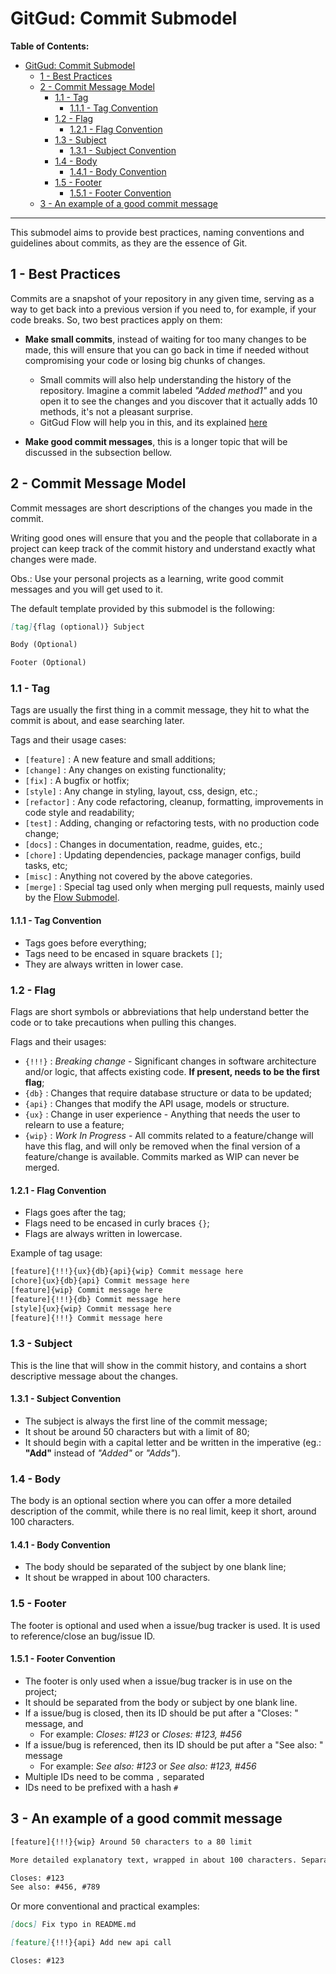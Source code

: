 # GitGud: Commit Submodel

**Table of Contents:**

* [GitGud: Commit Submodel](#gitgud-commit-submodel)
	* [1 - Best Practices](#1---best-practices)
	* [2 - Commit Message Model](#2---commit-message-model)
		* [1.1 - Tag](#11---tag)
			* [1.1.1 - Tag Convention](#111---tag-convention)
		* [1.2 - Flag](#12---flag)
			* [1.2.1 - Flag Convention](#121---flag-convention)
		* [1.3 - Subject](#13---subject)
			* [1.3.1 - Subject Convention](#131---subject-convention)
		* [1.4 - Body](#14---body)
			* [1.4.1 - Body Convention](#141---body-convention)
		* [1.5 - Footer](#15---footer)
			* [1.5.1 - Footer Convention](#151---footer-convention)
	* [3 - An example of a good commit message](#3---an-example-of-a-good-commit-message)

---

This submodel aims to provide best practices, naming conventions and guidelines about commits, as they are the essence of Git.

## 1 - Best Practices

Commits are a snapshot of your repository in any given time, serving as a way to get back into a previous version if you need to, for example, if your code breaks. So, two best practices apply on them:

- **Make small commits**, instead of waiting for too many changes to be made, this will ensure that you can go back in time if needed without compromising your code or losing big chunks of changes. 
  - Small commits will also help understanding the history of the repository. Imagine a commit labeled *"Added method1"* and you open it to see the changes and you discover that it actually adds 10 methods, it's not a pleasant surprise.
  - GitGud Flow will help you in this, and its explained [here](../Flow/GitGud_Flow.md)

- **Make good commit messages**, this is a longer topic that will be discussed in the subsection bellow.

## 2 - Commit Message Model

Commit messages are short descriptions of the changes you made in the commit.

Writing good ones will ensure that you and the people that collaborate in a project can keep track of the commit history and understand exactly what changes were made.

Obs.: Use your personal projects as a learning, write good commit messages and you will get used to it.

The default template provided by this submodel is the following:

```Markdown
[tag]{flag (optional)} Subject

Body (Optional)

Footer (Optional)
```

### 1.1 - Tag

Tags are usually the first thing in a commit message, they hit to what the commit is about, and ease searching later.

Tags and their usage cases:

- `[feature]` : A new feature and small additions;
- `[change]` : Any changes on existing functionality;
- `[fix]` : A bugfix or hotfix;
- `[style]` : Any change in styling, layout, css, design, etc.;
- `[refactor]` : Any code refactoring, cleanup, formatting, improvements in code style and readability;
- `[test]` : Adding, changing or refactoring tests, with no production code change;
- `[docs]` : Changes in documentation, readme, guides, etc.;
- `[chore]` : Updating dependencies, package manager configs, build tasks, etc;
- `[misc]` : Anything not covered by the above categories.
- `[merge]` : Special tag used only when merging pull requests, mainly used by the [Flow Submodel](../Flow/GitGud_Flow.md).

#### 1.1.1 - Tag Convention

- Tags goes before everything;
- Tags need to be encased in square brackets `[]`;
- They are always written in lower case.

### 1.2 - Flag

Flags are short symbols or abbreviations that help understand better the code or to take precautions when pulling this changes.

Flags and their usages:

- `{!!!}` : *Breaking change* - Significant changes in software architecture and/or logic, that affects existing code. **If present, needs to be the first flag**;
- `{db}` : Changes that require database structure or data to be updated;
- `{api}` : Changes that modify the API usage, models or structure.
- `{ux}` : Change in user experience - Anything that needs the user to relearn to use a feature;
- `{wip}` : *Work In Progress* - All commits related to a feature/change will have this flag, and will only be removed when the final version of a feature/change is available. Commits marked as WIP can never be merged.

#### 1.2.1 - Flag Convention

- Flags goes after the tag;
- Flags need to be encased in curly braces `{}`;
- Flags are always written in lowercase.

Example of tag usage:

```XML
[feature]{!!!}{ux}{db}{api}{wip} Commit message here
[chore]{ux}{db}{api} Commit message here
[feature]{wip} Commit message here
[feature]{!!!}{db} Commit message here
[style]{ux}{wip} Commit message here
[feature]{!!!} Commit message here
```

### 1.3 - Subject

This is the line that will show in the commit history, and contains a short descriptive message about the changes.

#### 1.3.1 - Subject Convention

- The subject is always the first line of the commit message;
- It shout be around 50 characters but with a limit of 80;
- It should begin with a capital letter and be written in the imperative (eg.: **"Add"** instead of *"Added"* or *"Adds"*).

### 1.4 - Body

The body is an optional section where you can offer a more detailed description of the commit, while there is no real limit, keep it short, around 100 characters.

#### 1.4.1 - Body Convention

- The body should be separated of the subject by one blank line;
- It shout be wrapped in about 100 characters.

### 1.5 - Footer

The footer is optional and used when a issue/bug tracker is used. It is used to reference/close an bug/issue ID.

#### 1.5.1 - Footer Convention

- The footer is only used when a issue/bug tracker is in use on the project;
- It should be separated from the body or subject by one blank line.
- If a issue/bug is closed, then its ID should be put after a "Closes: " message, and
	- For example: *Closes: #123* or *Closes: #123, #456*
- If a issue/bug is referenced, then its ID should be put after a "See also: " message
	- For example: *See also: #123* or *See also: #123, #456*
- Multiple IDs need to be comma `,` separated
- IDs need to be prefixed with a hash `#`

## 3 - An example of a good commit message

```XML
[feature]{!!!}{wip} Around 50 characters to a 80 limit

More detailed explanatory text, wrapped in about 100 characters. Separated by a blank line in the start.

Closes: #123
See also: #456, #789
```

Or more conventional and practical examples:

```Markdown
[docs] Fix typo in README.md
```

```Markdown
[feature]{!!!}{api} Add new api call

Closes: #123
```
